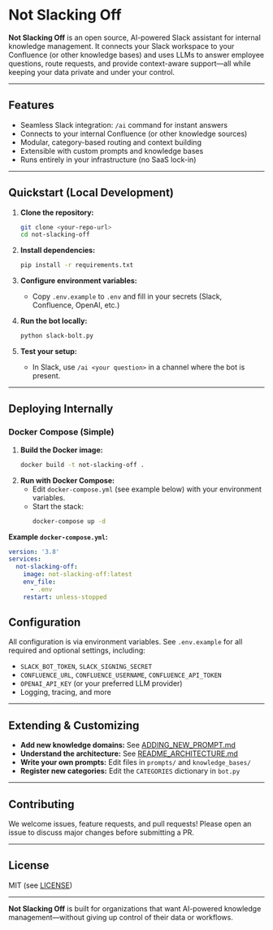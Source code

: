 # Not Slacking Off

**Not Slacking Off** is an open source, AI-powered Slack assistant for internal knowledge management. It connects your Slack workspace to your Confluence (or other knowledge bases) and uses LLMs to answer employee questions, route requests, and provide context-aware support—all while keeping your data private and under your control.

---

## Features
- Seamless Slack integration: `/ai` command for instant answers
- Connects to your internal Confluence (or other knowledge sources)
- Modular, category-based routing and context building
- Extensible with custom prompts and knowledge bases
- Runs entirely in your infrastructure (no SaaS lock-in)

---

## Quickstart (Local Development)

1. **Clone the repository:**
   ```bash
   git clone <your-repo-url>
   cd not-slacking-off
   ```

2. **Install dependencies:**
   ```bash
   pip install -r requirements.txt
   ```

3. **Configure environment variables:**
   - Copy `.env.example` to `.env` and fill in your secrets (Slack, Confluence, OpenAI, etc.)

4. **Run the bot locally:**
   ```bash
   python slack-bolt.py
   ```

5. **Test your setup:**
   - In Slack, use `/ai <your question>` in a channel where the bot is present.

---

## Deploying Internally 

### Docker Compose (Simple)

1. **Build the Docker image:**
   ```bash
   docker build -t not-slacking-off .
   ```
2. **Run with Docker Compose:**
   - Edit `docker-compose.yml` (see example below) with your environment variables.
   - Start the stack:
     ```bash
     docker-compose up -d
     ```

**Example `docker-compose.yml`:**
```yaml
version: '3.8'
services:
  not-slacking-off:
    image: not-slacking-off:latest
    env_file:
      - .env
    restart: unless-stopped
```



## Configuration

All configuration is via environment variables. See `.env.example` for all required and optional settings, including:
- `SLACK_BOT_TOKEN`, `SLACK_SIGNING_SECRET`
- `CONFLUENCE_URL`, `CONFLUENCE_USERNAME`, `CONFLUENCE_API_TOKEN`
- `OPENAI_API_KEY` (or your preferred LLM provider)
- Logging, tracing, and more

---

## Extending & Customizing
- **Add new knowledge domains:** See [ADDING_NEW_PROMPT.md](./ADDING_NEW_PROMPT.md)
- **Understand the architecture:** See [README_ARCHITECTURE.md](./README_ARCHITECTURE.md)
- **Write your own prompts:** Edit files in `prompts/` and `knowledge_bases/`
- **Register new categories:** Edit the `CATEGORIES` dictionary in `bot.py`

---

## Contributing
We welcome issues, feature requests, and pull requests! Please open an issue to discuss major changes before submitting a PR.

---

## License
MIT (see [LICENSE](./LICENSE))

---

**Not Slacking Off** is built for organizations that want AI-powered knowledge management—without giving up control of their data or workflows. 